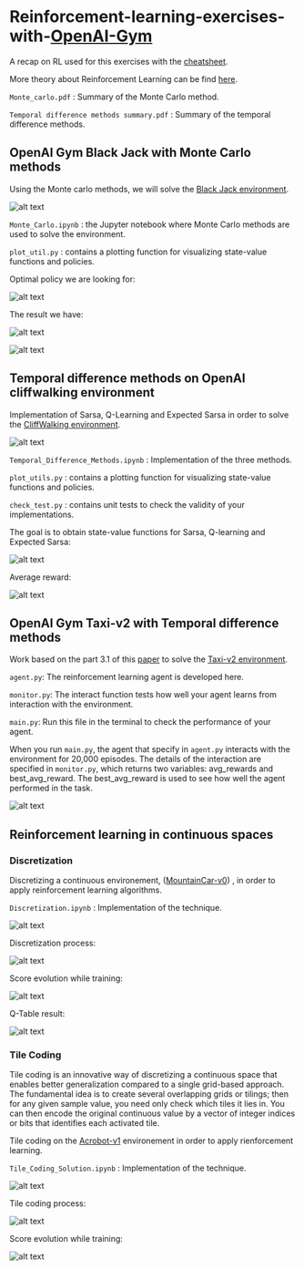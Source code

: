 # Reinforcement-learning-exercises-with-[OpenAI-Gym](https://gym.openai.com/docs/#spaces)

A recap on RL used for this exercises with the [cheatsheet](cheatsheet.pdf). 

More theory about Reinforcement Learning can be find [here](https://mitpress.mit.edu/books/reinforcement-learning-second-edition).

 `Monte_carlo.pdf` : Summary of the Monte Carlo method.
 
 `Temporal difference methods summary.pdf` : Summary of the temporal difference methods.

## OpenAI Gym Black Jack with Monte Carlo methods

Using the Monte carlo methods, we will solve the [Black Jack environment](https://github.com/openai/gym/blob/master/gym/envs/toy_text/blackjack.py).

![alt text](Images/Bj.jpg)

`Monte_Carlo.ipynb` : the Jupyter notebook where Monte Carlo methods are used to solve the environment.

`plot_util.py` : contains a plotting function for visualizing state-value functions and policies.

Optimal policy we are looking for:

![alt text](Images/optimal_policy.png)

The result we have:

![alt text](Images/blackjack.png)

![alt text](Images/bjpolicy.png)

## Temporal difference methods on OpenAI cliffwalking environment 

Implementation of Sarsa, Q-Learning and Expected Sarsa in order to solve the [CliffWalking environment](https://github.com/openai/gym/blob/master/gym/envs/toy_text/cliffwalking.py).

![alt text](Images/Cliff_walking_task.png)

`Temporal_Difference_Methods.ipynb` : Implementation of the three methods.

`plot_utils.py` : contains a plotting function for visualizing state-value functions and policies.

`check_test.py` : contains unit tests to check the validity of your implementations.

The goal is to obtain state-value functions for Sarsa, Q-learning and Expected Sarsa:

![alt text](Images/CliffWalking.JPG)

Average reward:

![alt text](Images/reward_cliff.png)

## OpenAI Gym Taxi-v2 with Temporal difference methods

Work based on the part 3.1 of this [paper](https://arxiv.org/pdf/cs/9905014.pdf) to solve the [Taxi-v2 environment](https://github.com/openai/gym/blob/master/gym/envs/toy_text/taxi.py).

`agent.py`: The reinforcement learning agent is developed here.

`monitor.py`: The interact function tests how well your agent learns from interaction with the environment.

`main.py`: Run this file in the terminal to check the performance of your agent.

When you run `main.py`, the agent that specify in `agent.py` interacts with the environment for 20,000 episodes. The details of the interaction are specified in `monitor.py`, which returns two variables: avg_rewards and best_avg_reward. The best_avg_reward is used to see how well the agent performed in the task.

![alt text](Images/taxi-v2.png)

## Reinforcement learning in continuous spaces

### Discretization

Discretizing a continuous environement, ([MountainCar-v0](https://gym.openai.com/envs/MountainCar-v0/)) , in order to apply reinforcement learning algorithms.

`Discretization.ipynb` : Implementation of the technique.

![alt text](Images/MountainCar.PNG)

Discretization process:

![alt text](Images/discret.png)

Score evolution while training:

![alt text](Images/scores_discret.png)

Q-Table result:

![alt text](Images/q_table_disc.png)

### Tile Coding

Tile coding is an innovative way of discretizing a continuous space that enables better generalization compared to a single grid-based approach. The fundamental idea is to create several overlapping grids or tilings; then for any given sample value, you need only check which tiles it lies in. You can then encode the original continuous value by a vector of integer indices or bits that identifies each activated tile.

Tile coding on the [Acrobot-v1](https://gym.openai.com/envs/Acrobot-v1/) environement in order to apply rienforcement learning.

`Tile_Coding_Solution.ipynb` : Implementation of the technique.

![alt text](Images/Acrobot-v1.JPG)

Tile coding process:

![alt text](Images/tile_coding.png)

Score evolution while training:

![alt text](Images/score_tc.png)
